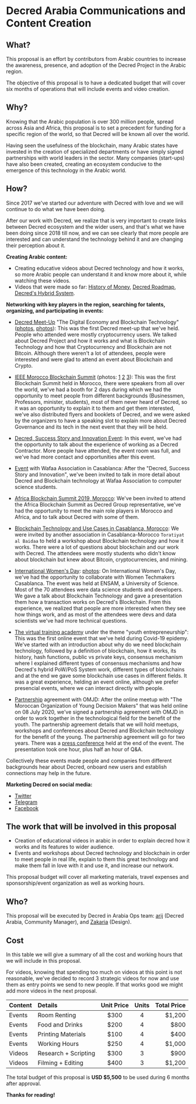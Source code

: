 # Decred Arabia Communications and Content Creation

## What?

This proposal is an effort by contributors from Arabic countries to increase the awareness, presence, and adoption of the Decred Project in the Arabic region.

The objective of this proposal is to have a dedicated budget that will cover six months of operations that will include events and video creation.

## Why?

Knowing that the Arabic population is over 300 million people, spread across Asia and Africa, this proposal is to set a precedent for funding for a specific region of the world, so that Decred will be known all over the world.

Having seen the usefulness of the blockchain, many Arabic states have invested in the creation of specialized departments or have simply signed partnerships with world leaders in the sector. Many companies (start-ups) have also been created, creating an ecosystem conducive to the emergence of this technology in the Arabic world.

## How?

Since 2017 we've started our adventure with Decred with love and we will continue to do what we have been doing.

After our work with Decred, we realize that is very important to create links between Decred ecosystem and the wider users, and that's what we have been doing since 2018 till now, and we can see clearly that more people are interested and can understand the technology behind it and are changing their perception about it.

**Creating Arabic content:**

* Creating educative videos about Decred technology and how it works, so more Arabic people can understand it and know more about it, while watching these videos.
* Videos that were made so far: [History of Money](https://youtu.be/OFONdBbYbBc), [Decred Roadmap](https://youtu.be/_7Ae_Klwqo0), [Decred's Hybrid System](https://youtu.be/k6xXL_ttSDI).

**Networking with key players in the region, searching for talents, organizing, and participating in events:**

* [Decred Meet-Up](https://www.facebook.com/events/241045786567334/) "The Digital Economy and Blockchain Technology" ([photos](https://twitter.com/in_insaf/status/1056252398476423168), [photos](https://www.facebook.com/permalink.php?story_fbid=1884165438286394&id=1836611206375151)): This was the first Decred meet-up that we've held. People who attended were mostly cryptocurrency users. We talked about Decred Project and how it works and what is Blockchain Technology and how that Cryptocurrency and Blockchain are not Bitcoin. Although there weren't a lot of attendees, people were interested and were glad to attend an event about Blockchain and Crypto.

* [IEEE Morocco Blockchain Summit](http://blockchainsummit.ma/) (photos: [1](https://twitter.com/DecredArabia/status/1121011670808240128) [2](https://twitter.com/DecredArabia/status/1121160292333965313) [3](https://twitter.com/DecredArabia/status/1121695331253673984)): This was the first Blockchain Summit held in Morocco, there were speakers from all over the world, we've had a booth for 2 days during which we had the opportunity to meet people from different backgrounds (Businessmen, Professors, minister, students), most of them never heard of Decred, so it was an opportunity to explain it to them and get them interested, we've also distributed flyers and booklets of Decred, and we were asked by the organizers to have a speaking slot to explain more about Decred Governance and its tech in the next event that they will be held.

* [Decred, Success Story and Innovation Event](https://github.com/decredcommunity/events/blob/master/reports/20190921-decred-meetup-casablanca-morocco.md): In this event, we've had the opportunity to talk about the experience of working as a Decred Contractor. More people have attended, the event room was full, and we've had more contact and opportunities after this event.

* [Event](https://github.com/decredcommunity/events/blob/master/reports/20191020-wafaa-casablanca-morocco.md) with Wafaa Association in Casablanca: After the "Decred, Success Story and Innovation", we've been invited to talk in more detail about Decred and Blockchain technology at Wafaa Association to computer science students.

* [Africa Blockchain Summit 2019, Morocco](https://github.com/decredcommunity/events/blob/master/reports/20191121-africa-blockchain-summit-rabat-morocco.md): We've been invited to attend the Africa Blockchain Summit as Decred Group representative, we've had the opportunity to meet the main role players in Morocco and Africa, and to talk about Decred with some of them.

* [Blockchain Technology and Use Cases in Casablanca, Morocco](https://github.com/decredcommunity/events/blob/master/reports/20200124-blockchain-technology-and-use-cases-casablanca-morocco.md): We were invited by another association in Casablanca-Morocco `Toratiyat al Baidaa` to held a workshop about Blockchain technology and how it works. There were a lot of questions about blockchain and our work with Decred. The attendees were mostly students who didn't know about blockchain but knew about Bitcoin, cryptocurrencies, and mining.

* [International Women's Day](https://www.meetup.com/fr-FR/GDGCasablanca/events/268661463/): [photos](https://www.flickr.com/photos/187387360@N04/albums/72157713440754483): On International Women's Day, we've had the opportunity to collaborate with Women Techmakers Casablanca. The event was held at ENSAM, a University of Science. Most of the 70 attendees were data science students and developers. We gave a talk about Blockchain Technology and gave a presentation them how a transaction works on Decred's Blockchain. From this experience, we realized that people are more interested when they see how things work, and as most of the attendees were devs and data scientists we've had more technical questions.

* [The virtual training academy](https://github.com/decredcommunity/events/blob/master/reports/20200708-virtual-training-academy-internet.md) under the theme "youth entrepreneurship": This was the first online event that we've held during Covid-19 epidemy. We've started with an introduction about why do we need blockchain technology, followed by a definition of blockchain, how it works, its history, hash functions, public vs private keys, consensus mechanism where I explained different types of consensus mechanisms and how Decred's hybrid PoW/PoS System work, different types of blockchains and at the end we gave some blockchain use cases in different fields. It was a great experience, helding an event online, although we prefer presencial events, where we can interact directly with people.

* [Partnership](https://decredcommunity.github.io/events/index/20201128.1) agreement with OMJD: After the online meetup with "The Moroccan Organization of Young Decision Makers" that was held online on 08 July 2020, we've signed a partnership agreement with OMJD in order to work together in the technological field for the benefit of the youth. The partnership agreement details that we will hold meetups, workshops and conferences about Decred and Blockchain technology for the benefit of the young. The partnership agreement will go for two years. There was a [press conference](https://youtu.be/2gI_RRdIJ5U) held at the end of the event. The presentation took one hour, plus half an hour of Q&A.

Collectively these events made people and companies from different backgrounds hear about Decred, onboard new users and establish connections may help in the future.

**Marketing Decred on social media:**

* [Twitter](https://twitter.com/DecredArabia)
* [Telegram](https://t.me/decredarabia)
* [Facebook](https://www.facebook.com/DecredArabia)

## The work that will be involved in this proposal

* Creation of educational videos in arabic in order to explain decred how it works and its features to wider audience.
* Events and workshops about Decred technology and blockchain in order to meet people in real life, explain to them this great technology and make them fall in love with it and use it, and increase our network.

This proposal budget will cover all marketing materials, travel expenses and sponsorship/event organization as well as working hours.

## Who?

This proposal will be executed by Decred in Arabia Ops team: [arij](https://twitter.com/in_insaf) (Decred Arabia, Community Manager), and [Zakaria](https://twitter.com/aithzakaria1) (Design).

## Cost

In this table we will give a summary of all the cost and working hours that we will include in this proposal.

For videos, knowing that spending too much on videos at this point is not reasonable, we've decided to record 3 strategic videos for now and use them as entry points we send to new people. If that works good we might add more videos in the next proposal.

Content | Details               | Unit Price | Units | Total Price
:-------|:----------------------|:----------:|:-----:|------------:
Events  | Room Renting          |    $300    |   4   |      $1,200
Events  | Food and Drinks       |    $200    |   4   |        $800
Events  | Printing Materials    |    $100    |   4   |        $400
Events  | Working Hours         |    $250    |   4   |      $1,000
Videos  | Research + Scripting  |    $300    |   3   |        $900
Videos  | Filming + Editing     |    $400    |   3   |      $1,200

The total budget of this proposal is **USD $5,500** to be used during 6 months after approval.

**Thanks for reading!**
